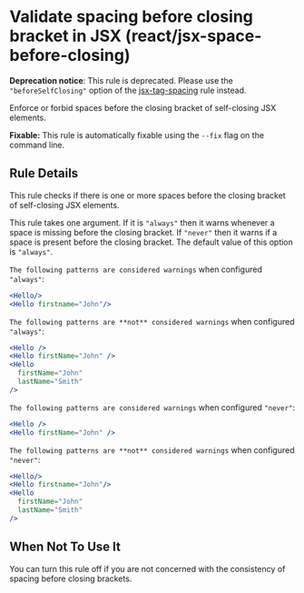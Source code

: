 # Validate spacing before closing bracket in JSX (react/jsx-space-before-closing)

**Deprecation notice**: This rule is deprecated. Please use the `"beforeSelfClosing"` option of the [jsx-tag-spacing](https://github.com/yannickcr/eslint-plugin-react/blob/master/docs/rules/jsx-tag-spacing.md) rule instead.

Enforce or forbid spaces before the closing bracket of self-closing JSX elements.

**Fixable:** This rule is automatically fixable using the `--fix` flag on the command line.

## Rule Details

This rule checks if there is one or more spaces before the closing bracket of self-closing JSX elements.

This rule takes one argument. If it is `"always"` then it warns whenever a space is missing before the closing bracket. If `"never"` then it warns if a space is present before the closing bracket. The default value of this option is `"always"`.

```The following patterns are considered warnings``` when configured `"always"`:

```jsx
<Hello/>
<Hello firstname="John"/>
```

```The following patterns are **not** considered warnings``` when configured `"always"`:

```jsx
<Hello />
<Hello firstName="John" />
<Hello
  firstName="John"
  lastName="Smith"
/>
```

```The following patterns are considered warnings``` when configured `"never"`:

```jsx
<Hello />
<Hello firstName="John" />
```

```The following patterns are **not** considered warnings``` when configured `"never"`:

```jsx
<Hello/>
<Hello firstname="John"/>
<Hello
  firstName="John"
  lastName="Smith"
/>
```

## When Not To Use It

You can turn this rule off if you are not concerned with the consistency of spacing before closing brackets.
